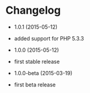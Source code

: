 Changelog
=========

* 1.0.1 (2015-05-12)

 * added support for PHP 5.3.3

* 1.0.0 (2015-05-12)

 * first stable release

* 1.0.0-beta (2015-03-19)

 * first beta release
